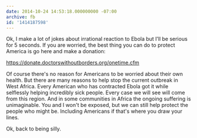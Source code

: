 ```yaml
---
date: 2014-10-24 14:53:18.000000000 -07:00
archive: fb
id: '1414187598'
---
```


Ok, I make a lot of jokes about irrational reaction to Ebola but I’ll be serious for 5 seconds. If you are worried, the best thing you can do to protect America is go here and make a donation:

https://donate.doctorswithoutborders.org/onetime.cfm

Of course there's no reason for Americans to be worried about their own health. But there are many reasons to help stop the current outbreak in West Africa. Every American who has contracted Ebola got it while selflessly helping incredibly sick people. Every case we will see will come from this region. And in some communities in Africa the ongoing suffering is unimaginable. You and I won't be exposed, but we can still help protect the people who might be. Including Americans if that's where you draw your lines.

Ok, back to being silly.
